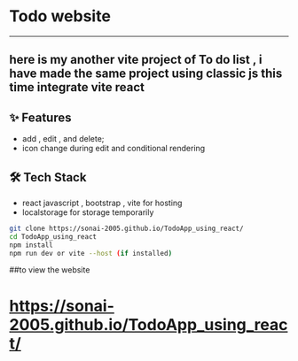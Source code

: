 # Todo website
-----
 here is my another vite project of To do list , i have made the same project using classic js this time integrate vite react
-----
## ✨ Features
- add , edit , and delete;
- icon change during edit and conditional rendering
## 🛠️ Tech Stack
- react javascript , bootstrap , vite for hosting
- localstorage for storage temporarily
```bash
git clone https://sonai-2005.github.io/TodoApp_using_react/
cd TodoApp_using_react
npm install
npm run dev or vite --host (if installed)
````
##to view the website
# https://sonai-2005.github.io/TodoApp_using_react/
